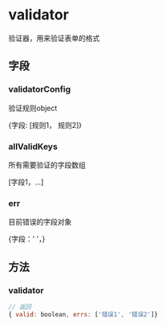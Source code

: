 # validator

验证器，用来验证表单的格式

## 字段

### validatorConfig

验证规则object

{字段: [规则1， 规则2]}

### allValidKeys

所有需要验证的字段数组

[字段1，...]

### err

目前错误的字段对象

{字段：' '，}

## 方法

### validator

```js
// 返回
{ valid: boolean, errs: ['错误1', '错误2']}
```





